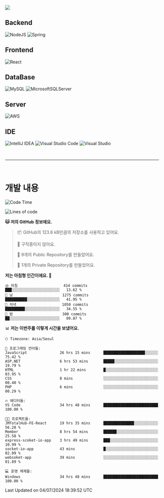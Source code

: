 <img src="https://capsule-render.vercel.app/api?type=waving&color=364765&height=300&section=header&text=Welcome&fontSize=90" />

## Backend
![NodeJS](https://img.shields.io/badge/node.js-6DA55F?style=for-the-badge&logo=node.js&logoColor=white)
![Spring](https://img.shields.io/badge/spring-%236DB33F.svg?style=for-the-badge&logo=spring&logoColor=white)

## Frontend
![React](https://img.shields.io/badge/react-%2320232a.svg?style=for-the-badge&logo=react&logoColor=%2361DAFB)

## DataBase
![MySQL](https://img.shields.io/badge/mysql-4479A1.svg?style=for-the-badge&logo=mysql&logoColor=white)
![MicrosoftSQLServer](https://img.shields.io/badge/Microsoft%20SQL%20Server-CC2927?style=for-the-badge&logo=microsoft%20sql%20server&logoColor=white)

## Server
![AWS](https://img.shields.io/badge/AWS-%23FF9900.svg?style=for-the-badge&logo=amazon-aws&logoColor=white)


## IDE
![IntelliJ IDEA](https://img.shields.io/badge/IntelliJIDEA-000000.svg?style=for-the-badge&logo=intellij-idea&logoColor=white)
![Visual Studio Code](https://img.shields.io/badge/Visual%20Studio%20Code-0078d7.svg?style=for-the-badge&logo=visual-studio-code&logoColor=white)
![Visual Studio](https://img.shields.io/badge/Visual%20Studio-5C2D91.svg?style=for-the-badge&logo=visual-studio&logoColor=white)

<br>

---

<br>

# 개발 내용

<!--START_SECTION:waka-->
![Code Time](http://img.shields.io/badge/Code%20Time-521%20hrs%2056%20mins-blue)

![Lines of code](https://img.shields.io/badge/%EC%A0%80%EB%8A%94%20%EC%97%AC%ED%83%9C%EA%B9%8C%EC%A7%80%20-853.6%20thousand%20%EC%A4%84%EC%9D%98%20%EC%BD%94%EB%93%9C%EB%A5%BC%20%EC%9E%91%EC%84%B1%ED%96%88%EC%96%B4%EC%9A%94.-blue)

**🐱 저의 GitHub 정보에요.** 

> 📦 GitHub의 123.6 kB만큼의 저장소를 사용하고 있어요. 
 > 
> 🚫 구직중이지 않아요.
 > 
> 📜 9개의 Public Repository를 만들었어요. 
 > 
> 🔑 1개의 Private Repository를 만들었어요. 
 > 
**저는 아침형 인간이에요. 🐤** 

```text
🌞 아침                     414 commits         ███░░░░░░░░░░░░░░░░░░░░░░   13.62 % 
🌆 낮　                     1275 commits        ██████████░░░░░░░░░░░░░░░   41.95 % 
🌃 저녁                     1050 commits        █████████░░░░░░░░░░░░░░░░   34.55 % 
🌙 밤　                     300 commits         ██░░░░░░░░░░░░░░░░░░░░░░░   09.87 % 
```


📊 **저는 이번주를 이렇게 시간을 보냈어요.** 

```text
🕑︎ Timezone: Asia/Seoul

💬 프로그래밍 언어들: 
JavaScript               26 hrs 15 mins      ███████████████████░░░░░░   75.42 % 
ASP.NET                  6 hrs 53 mins       █████░░░░░░░░░░░░░░░░░░░░   19.79 % 
HTML                     1 hr 22 mins        █░░░░░░░░░░░░░░░░░░░░░░░░   03.95 % 
CSS                      8 mins              ░░░░░░░░░░░░░░░░░░░░░░░░░   00.40 % 
PHP                      6 mins              ░░░░░░░░░░░░░░░░░░░░░░░░░   00.29 % 

🔥 에디터들: 
VS Code                  34 hrs 48 mins      █████████████████████████   100.00 % 

🐱‍💻 프로젝트들: 
JMTotalHub-FE-React      19 hrs 35 mins      ██████████████░░░░░░░░░░░   56.28 % 
Member                   8 hrs 54 mins       ██████░░░░░░░░░░░░░░░░░░░   25.58 % 
express-scoket-io-app    3 hrs 49 mins       ███░░░░░░░░░░░░░░░░░░░░░░   10.99 % 
socket-io-app            43 mins             █░░░░░░░░░░░░░░░░░░░░░░░░   02.09 % 
websoket-app             39 mins             ░░░░░░░░░░░░░░░░░░░░░░░░░   01.89 % 

💻 운영 체제들: 
Windows                  34 hrs 48 mins      █████████████████████████   100.00 % 
```


 Last Updated on 04/07/2024 18:39:52 UTC
<!--END_SECTION:waka-->


